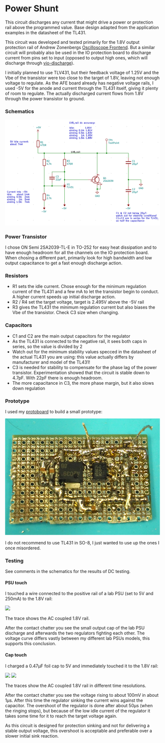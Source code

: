 # Power Shunt

This circuit discharges any current that might drive a power or protection rail above the programmed
value. Base design adapted from the application examples in the datasheet of the TL431.

This circuit was developed and tested primarily for the 1.8V output protection rail of Andrew Zonenbergs 
[Oscilloscope Frontend](https://github.com/azonenberg/starshipraider/tree/master/boards/entry-afe-characterization).
But a similar circuit will probably also be used in the IO protection board to discharge current from pins set
to input (opposed to output high ones, which will discharge through [vio-discharge](../vio-discharge-sim/README.md)).

I initially planned to use TLV431, but their feedback voltage of 1.25V and the Vbe of the transistor were too close
to the target of 1.8V, leaving not enough voltage to regulate. As the AFE board already has negative voltage rails,
I used -5V for the anode and current through the TL431 itself, giving it plenty of room to regulate. The
actually discharged current flows from 1.8V through the power transistor to ground.

### Schematics

![](schematics.png)

### Power Transistor

I chose ON Semi 2SA2039-TL-E in TO-252 for easy heat dissipation and to have enough headroom for all the channels 
on the IO protection board. When chosing a different part, primarily look for high bandwidth and low output 
capacitance to get a fast enough discharge action.

### Resistors

   - R1 sets the idle current. Chose enough for the minimum regulation current of the TL431 and a few mA to let the
     transistor begin to conduct. A higher current speeds up initial discharge action.
   - R2 / R4 set the target voltage, target is 2.495V above the -5V rail
   - R3 gives the TL431 the minimum regulation current but also biases the Vbe of the transistor. Check C3 size when
     changing.

### Capacitors

   - C1 and C2 are the main output capacitors for the regulator
   - As the TL431 is connected to the negative rail, it sees both caps in series, so the value is divided by 2
   - Watch out for the minimum stability values specced in the datasheet of the actual TL431 you are using:
     this value actually differs by manufacturer and model of the TL431!
   - C3 is needed for stability to compensate for the phase lag of the power transistor. Experimentation showed
     that the circuit is stable down to 4.7pF. With 22pF there is enough headroom.
   - The more capacitance in C3, the more phase margin, but it also slows down regulation

### Prototype

I used my [protoboard](https://github.com/electroniceel/protoboard) to build a small prototype:

![](protoboard.jpg)

I do not recommend to use TL431 in SO-8, I just wanted to use up the ones I once misordered.

### Testing

See comments in the schematics for the results of DC testing.

#### PSU touch

I touched a wire connected to the positive rail of a lab PSU (set to 5V and 250mA) to the 1.8V rail:

![](psu-touch.png)

The trace shows the AC coupled 1.8V rail.

After the contact chatter you see the small output cap of the lab PSU discharge and afterwards the two
regulators fighting each other. The voltage curve differs vastly between my different lab PSUs models,
this supports this conclusion.

#### Cap touch

I charged a 0.47µF foil cap to 5V and immediately touched it to the 1.8V rail:

![](cap-touch1.png)
![](cap-touch2.png)

The traces show the AC coupled 1.8V rail in different time resolutions.

After the contact chatter you see the voltage rising to about 100mV in about 1µs. After this time the
regulator sinking the current wins against the capacitor. The overshoot of the regulator is done after
about 50µs (when the ringing stops), but because of the low idle current of the regulator it takes some
time for it to reach the target voltage again.

As this circuit is designed for protection sinking and not for delivering a stable output voltage, this
overshoot is acceptable and preferable over a slower initial sink reaction.
